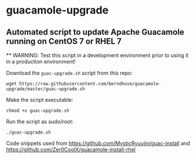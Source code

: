 # guacamole-upgrade
## Automated script to update Apache Guacamole running on CentOS 7 or RHEL 7

** WARNING: Test this script in a development environment prior to using it in a production environment!

Download the `guac-upgrade.sh` script from this repo:
```
wget https://raw.githubusercontent.com/berndhose/guacamole-upgrade/master/guac-upgrade.sh
```

Make the script executable:
```
chmod +x guac-upgrade.sh
```

Run the script as sudo/root:
```
./guac-upgrade.sh
```

Code snippets used from https://github.com/MysticRyuujin/guac-install and https://github.com/Zer0CoolX/guacamole-install-rhel
